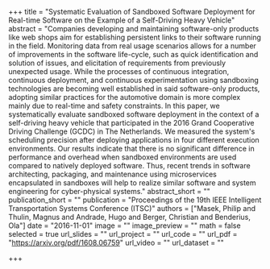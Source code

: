 +++
title = "Systematic Evaluation of Sandboxed Software Deployment for Real-time Software on the Example of a Self-Driving Heavy Vehicle"
abstract = "Companies developing and maintaining software-only products like web shops aim for establishing persistent links to their software running in the field. Monitoring data from real usage scenarios allows for a number of improvements in the software life-cycle, such as quick identification and solution of issues, and elicitation of requirements from previously unexpected usage. While the processes of continuous integration, continuous deployment, and continuous experimentation using sandboxing technologies are becoming well established in said software-only products, adopting similar practices for the automotive domain is more complex mainly due to real-time and safety constraints. In this paper, we systematically evaluate sandboxed software deployment in the context of a self-driving heavy vehicle that participated in the 2016 Grand Cooperative Driving Challenge (GCDC) in The Netherlands. We measured the system's scheduling precision after deploying applications in four different execution environments. Our results indicate that there is no significant difference in performance and overhead when sandboxed environments are used compared to natively deployed software. Thus, recent trends in software architecting, packaging, and maintenance using microservices encapsulated in sandboxes will help to realize similar software and system engineering for cyber-physical systems."
abstract_short = ""
publication_short = ""
publication = "Proceedings of the 19th IEEE Intelligent Transportation Systems Conference (ITSC)"
authors = ["Masek, Philip and Thulin, Magnus and Andrade, Hugo and Berger, Christian and Benderius, Ola"]
date = "2016-11-01"
image = ""
image_preview = ""
math = false
selected = true
url_slides = ""
url_project = ""
url_code = ""
url_pdf = "https://arxiv.org/pdf/1608.06759"
url_video = ""
url_dataset = ""

+++
